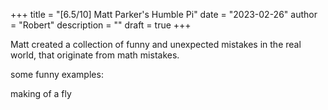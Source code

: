 +++
title = "[6.5/10] Matt Parker's Humble Pi"
date = "2023-02-26"
author = "Robert"
description = ""
draft = true
+++

Matt created a collection of funny and unexpected mistakes in the real world, that originate from math mistakes. 

some funny examples:


making of a fly

